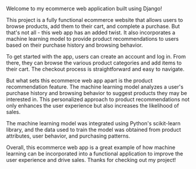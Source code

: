 Welcome to my ecommerce web application built using Django!

This project is a fully functional ecommerce website that allows users to browse products, add them to their cart, and complete a purchase. But that's not all - this web app has an added twist. It also incorporates a machine learning model to provide product recommendations to users based on their purchase history and browsing behavior.

To get started with the app, users can create an account and log in. From there, they can browse the various product categories and add items to their cart. The checkout process is straightforward and easy to navigate.

But what sets this ecommerce web app apart is the product recommendation feature. The machine learning model analyzes a user's purchase history and browsing behavior to suggest products they may be interested in. This personalized approach to product recommendations not only enhances the user experience but also increases the likelihood of sales.

The machine learning model was integrated using Python's scikit-learn library, and the data used to train the model was obtained from product attributes, user behavior, and purchasing patterns.

Overall, this ecommerce web app is a great example of how machine learning can be incorporated into a functional application to improve the user experience and drive sales. Thanks for checking out my project!
